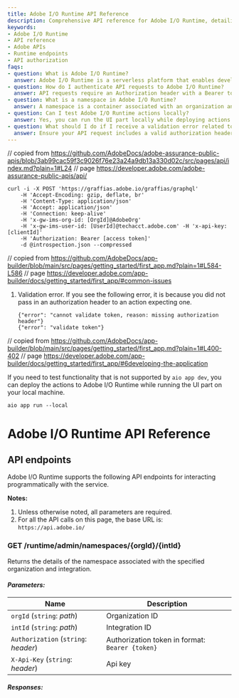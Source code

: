 ```yaml
---
title: Adobe I/O Runtime API Reference
description: Comprehensive API reference for Adobe I/O Runtime, detailing available endpoints, parameters, and usage examples to facilitate programmatic interaction with Adobe services.
keywords:
- Adobe I/O Runtime
- API reference
- Adobe APIs
- Runtime endpoints
- API authorization
faqs:
- question: What is Adobe I/O Runtime?
  answer: Adobe I/O Runtime is a serverless platform that enables developers to create and manage cloud functions and integrate with Adobe services programmatically.
- question: How do I authenticate API requests to Adobe I/O Runtime?
  answer: API requests require an Authorization header with a Bearer token, alongside the X-Api-Key header for identifying the client application.
- question: What is a namespace in Adobe I/O Runtime?
  answer: A namespace is a container associated with an organization and integration that groups runtime resources such as actions and packages.
- question: Can I test Adobe I/O Runtime actions locally?
  answer: Yes, you can run the UI part locally while deploying actions to Adobe I/O Runtime using the command `aio app run --local`.
- question: What should I do if I receive a validation error related to authorization?
  answer: Ensure your API request includes a valid authorization header; missing this header will cause token validation errors. 
---
```

// copied from https://github.com/AdobeDocs/adobe-assurance-public-apis/blob/3ab99cac59f3c9026f76e23a24a9db13a330d02c/src/pages/api/index.md?plain=1#L24
// page https://developer.adobe.com/adobe-assurance-public-apis/api/

```console-data-line="1-2,6,"-data-line-offset="2"
curl -i -X POST 'https://graffias.adobe.io/graffias/graphql' 
    -H 'Accept-Encoding: gzip, deflate, br' 
    -H 'Content-Type: application/json' 
    -H 'Accept: application/json' 
    -H 'Connection: keep-alive' 
    -H 'x-gw-ims-org-id: [OrgId]@AdobeOrg' 
    -H 'x-gw-ims-user-id: [UserId]@techacct.adobe.com' -H 'x-api-key: [clientId]'
    -H 'Authorization: Bearer [access token]' 
    -d @introspection.json --compressed
```

// copied from https://github.com/AdobeDocs/app-builder/blob/main/src/pages/getting_started/first_app.md?plain=1#L584-L586
// page https://developer.adobe.com/app-builder/docs/getting_started/first_app/#common-issues

1. Validation error. If you see the following error, it is because you did not pass in an authorization header to an action expecting one.

    ```bash-data-line="2"-data-line-offset="1"
    {"error": "cannot validate token, reason: missing authorization header"}
    {"error": "validate token"}
    ```

// copied from https://github.com/AdobeDocs/app-builder/blob/main/src/pages/getting_started/first_app.md?plain=1#L400-402
// page https://developer.adobe.com/app-builder/docs/getting_started/first_app/#6developing-the-application

If you need to test functionality that is not supported by `aio app dev`, you can deploy the actions to Adobe I/O Runtime while running the UI part on your local machine.

```bash-disableLineNumbers
aio app run --local
```

# Adobe I/O Runtime API Reference

## API endpoints

Adobe I/O Runtime supports the following API endpoints for interacting programmatically with the service.

**Notes:**

1. Unless otherwise noted, all parameters are required. 
2. For all the API calls on this page, the base URL is:  
   `https://api.adobe.io/`

### GET /runtime/admin/namespaces/{orgId}/{intId}

Returns the details of the namespace associated with the specified organization and integration.

#### _Parameters:_

| Name                                 | Description                                     |
| ------------------------------------ | ----------------------------------------------- |
| `orgId` (`string`: _path_)           | Organization ID                                 |
| `intId` (`string`: _path_)           | Integration ID                                  |
| `Authorization` (`string`: _header_) | Authorization token in format: `Bearer {token}` |
| `X-Api-Key` (`string`: _header_)     | Api key                                         |

#### _Responses:_
